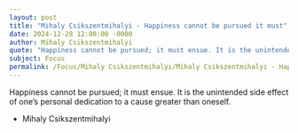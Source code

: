 ```yaml
---
layout: post
title: "Mihaly Csikszentmihalyi - Happiness cannot be pursued it must"
date: 2024-12-28 12:00:00 -0000
author: Mihaly Csikszentmihalyi
quote: "Happiness cannot be pursued; it must ensue. It is the unintended side effect of one’s personal dedication to a cause greater than oneself."
subject: Focus
permalink: /Focus/Mihaly Csikszentmihalyi/Mihaly Csikszentmihalyi - Happiness cannot be pursued it must
---
```


Happiness cannot be pursued; it must ensue. It is the unintended side effect of one’s personal dedication to a cause greater than oneself.

- Mihaly Csikszentmihalyi
